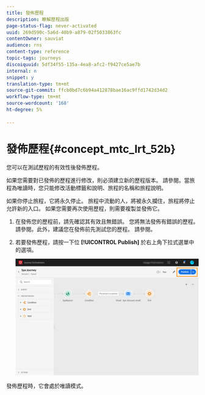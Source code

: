 ```yaml
---
title: 發佈歷程
description: 瞭解歷程出版
page-status-flag: never-activated
uuid: 269d590c-5a6d-40b9-a879-02f5033863fc
contentOwner: sauviat
audience: rns
content-type: reference
topic-tags: journeys
discoiquuid: 5df34f55-135a-4ea8-afc2-f9427ce5ae7b
internal: n
snippet: y
translation-type: tm+mt
source-git-commit: ffcb0bd7c6b94a412878bae16ac9ffd1742d34d2
workflow-type: tm+mt
source-wordcount: '168'
ht-degree: 5%

---
```



# 發佈歷程{#concept_mtc_lrt_52b}

您可以在測試歷程的有效性後發佈歷程。

如果您需要對已發佈的歷程進行修改，則必須建立新的歷程版本。 請參閱[](../building-journeys/journey-versions.md)。當旅程為唯讀時，您只能修改活動標籤和說明、旅程的名稱和旅程說明。

如果你停止旅程，它將永久停止。 旅程中流動的人，將被永久攔住，旅程將停止允許新的入口。 如果您需要再次使用歷程，則需要複製並發佈它。

1. 在發佈您的歷程前，請先確認其有效且無錯誤。 您將無法發佈有錯誤的歷程。 請參閱[](../about/troubleshooting.md#section_h3q_kqk_fhb)。此外，建議您在發佈前先測試您的歷程。 請參閱[](../building-journeys/testing-the-journey.md)。
1. 若要發佈歷程，請按一下位 **[!UICONTROL Publish]** 於右上角下拉式選單中的選項。

   ![](../assets/journeyuc1_18.png)

發佈歷程時，它會處於唯讀模式。
